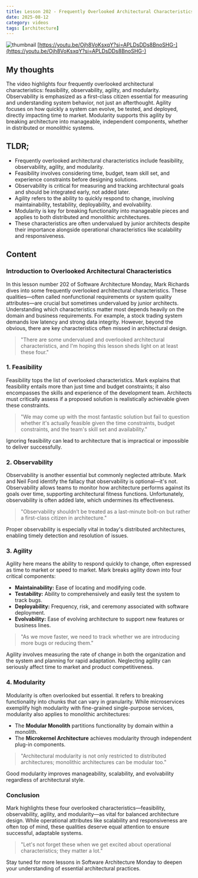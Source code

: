 ```yaml
---
title: Lesson 202 - Frequently Overlooked Architectural Characteristics
date: 2025-08-12
category: videos
tags: [architecture]
---
```

![thumbnail](https://i.ytimg.com/vi/Ojh8VoKsxqY/maxresdefault.jpg)
[https://youtu.be/Ojh8VoKsxqY?si=APLDsDDs8BnoSHG-](https://youtu.be/Ojh8VoKsxqY?si=APLDsDDs8BnoSHG-)

## My thoughts

The video highlights four frequently overlooked architectural characteristics: feasibility, observability, agility, and modularity. Observability is emphasized as a first-class citizen essential for measuring and understanding system behavior, not just an afterthought. Agility focuses on how quickly a system can evolve, be tested, and deployed, directly impacting time to market. Modularity supports this agility by breaking architecture into manageable, independent components, whether in distributed or monolithic systems.

## TLDR;
- Frequently overlooked architectural characteristics include feasibility, observability, agility, and modularity.
- Feasibility involves considering time, budget, team skill set, and experience constraints before designing solutions.
- Observability is critical for measuring and tracking architectural goals and should be integrated early, not added later.
- Agility refers to the ability to quickly respond to change, involving maintainability, testability, deployability, and evolvability.
- Modularity is key for breaking functionality into manageable pieces and applies to both distributed and monolithic architectures.
- These characteristics are often undervalued by junior architects despite their importance alongside operational characteristics like scalability and responsiveness.



## Content

### Introduction to Overlooked Architectural Characteristics
In this lesson number 202 of Software Architecture Monday, Mark Richards dives into some frequently overlooked architectural characteristics. These qualities—often called nonfunctional requirements or system quality attributes—are crucial but sometimes undervalued by junior architects. Understanding which characteristics matter most depends heavily on the domain and business requirements. For example, a stock trading system demands low latency and strong data integrity. However, beyond the obvious, there are key characteristics often missed in architectural design.

> "There are some undervalued and overlooked architectural characteristics, and I'm hoping this lesson sheds light on at least these four."

### 1. Feasibility
Feasibility tops the list of overlooked characteristics. Mark explains that feasibility entails more than just time and budget constraints; it also encompasses the skills and experience of the development team. Architects must critically assess if a proposed solution is realistically achievable given these constraints.

> "We may come up with the most fantastic solution but fail to question whether it's actually feasible given the time constraints, budget constraints, and the team's skill set and availability."

Ignoring feasibility can lead to architecture that is impractical or impossible to deliver successfully.

### 2. Observability
Observability is another essential but commonly neglected attribute. Mark and Neil Ford identify the fallacy that observability is optional—it's not. Observability allows teams to monitor how architecture performs against its goals over time, supporting architectural fitness functions. Unfortunately, observability is often added late, which undermines its effectiveness.

> "Observability shouldn’t be treated as a last-minute bolt-on but rather a first-class citizen in architecture."

Proper observability is especially vital in today's distributed architectures, enabling timely detection and resolution of issues.

### 3. Agility
Agility here means the ability to respond quickly to change, often expressed as time to market or speed to market. Mark breaks agility down into four critical components:
- **Maintainability:** Ease of locating and modifying code.
- **Testability:** Ability to comprehensively and easily test the system to track bugs.
- **Deployability:** Frequency, risk, and ceremony associated with software deployment.
- **Evolvability:** Ease of evolving architecture to support new features or business lines.

> "As we move faster, we need to track whether we are introducing more bugs or reducing them."

Agility involves measuring the rate of change in both the organization and the system and planning for rapid adaptation. Neglecting agility can seriously affect time to market and product competitiveness.

### 4. Modularity
Modularity is often overlooked but essential. It refers to breaking functionality into chunks that can vary in granularity. While microservices exemplify high modularity with fine-grained single-purpose services, modularity also applies to monolithic architectures:
- The **Modular Monolith** partitions functionality by domain within a monolith.
- The **Microkernel Architecture** achieves modularity through independent plug-in components.

> "Architectural modularity is not only restricted to distributed architectures; monolithic architectures can be modular too."

Good modularity improves manageability, scalability, and evolvability regardless of architectural style.

### Conclusion
Mark highlights these four overlooked characteristics—feasibility, observability, agility, and modularity—as vital for balanced architecture design. While operational attributes like scalability and responsiveness are often top of mind, these qualities deserve equal attention to ensure successful, adaptable systems.

> "Let's not forget these when we get excited about operational characteristics; they matter a lot."

Stay tuned for more lessons in Software Architecture Monday to deepen your understanding of essential architectural practices.
